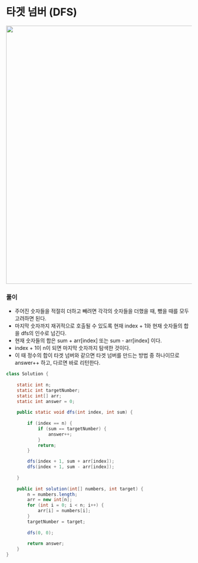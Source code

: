 # 타겟 넘버 (DFS)

<img src="https://user-images.githubusercontent.com/35963403/162473369-4028401f-dd42-46cc-976b-4ea4075565f1.PNG" width="700">

### 풀이

- 주어진 숫자들을 적절히 더하고 빼려면 각각의 숫자들을 더했을 때, 뺐을 때를 모두 고려하면 된다.
- 마지막 숫자까지 재귀적으로 호출될 수 있도록 현재 index + 1와 현재 숫자들의 합을 dfs의 인수로 넘긴다.
- 현재 숫자들의 합은 sum + arr[index] 또는 sum - arr[index] 이다.
- index + 1이 n이 되면 마지막 숫자까지 탐색한 것이다.
- 이 때 정수의 합이 타겟 넘버와 같으면 타겟 넘버를 만드는 방법 중 하나이므로 answer++ 하고, 다르면 바로 리턴한다.

```java
class Solution {
    
    static int n;
    static int targetNumber;
    static int[] arr;
    static int answer = 0;
    
    public static void dfs(int index, int sum) {
        
        if (index == n) {
            if (sum == targetNumber) {
                answer++;
            }
            return;   
        }

        dfs(index + 1, sum + arr[index]);
        dfs(index + 1, sum - arr[index]);
        
    }
    
    public int solution(int[] numbers, int target) {
        n = numbers.length;
        arr = new int[n];
        for (int i = 0; i < n; i++) {
            arr[i] = numbers[i];
        }
        targetNumber = target;
        
        dfs(0, 0);
        
        return answer;
    }
}
```